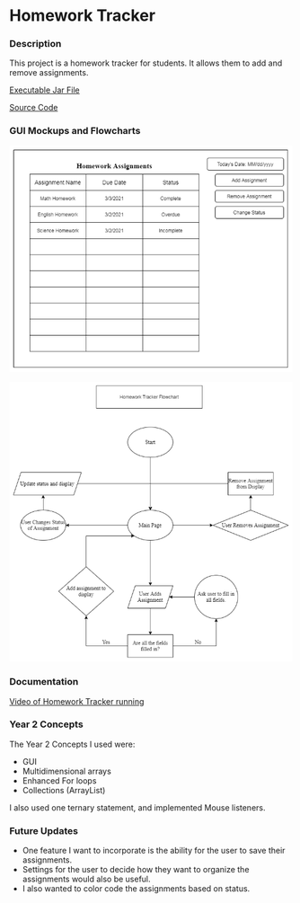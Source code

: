 # Homework Tracker

### Description
This project is a homework tracker for students. It allows them to add and remove assignments.

[Executable Jar File](https://github.com/aaWang27/Programming-2-Portfolio/raw/gh-pages/HomeworkTracker/HomeworkTracker.jar)

[Source Code](https://github.com/aaWang27/aaWang27.github.io/raw/gh-pages/HomeworkTracker/src/HomeworkTrackerCode.zip)

### GUI Mockups and Flowcharts

![](https://github.com/aaWang27/HomeworkTracker/blob/main/images/HomeworkTracker.png?raw=true)

![](https://github.com/aaWang27/HomeworkTracker/blob/main/images/HomeworkTracker%20Flowchart.png?raw=true)

### Documentation
[Video of Homework Tracker running](https://github.com/aaWang27/aaWang27.github.io/raw/gh-pages/HomeworkTracker/doc/homeworkTrackerDemo.avi)

### Year 2 Concepts
The Year 2 Concepts I used were:
* GUI
* Multidimensional arrays
* Enhanced For loops
* Collections (ArrayList)

I also used one ternary statement, and implemented Mouse listeners.

### Future Updates
* One feature I want to incorporate is the ability for the user to save their assignments.
* Settings for the user to decide how they want to organize the assignments would also be useful.
* I also wanted to color code the assignments based on status.
